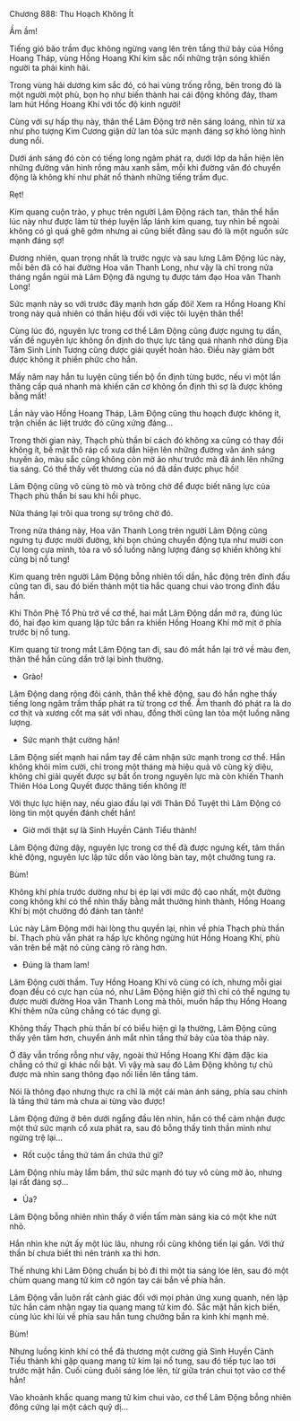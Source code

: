 




Chương 888: Thu Hoạch Không Ít


Ầm ầm!

Tiếng gió bão trầm đục không ngừng vang lên trên tầng thứ bảy của Hồng Hoang Tháp, vùng Hồng Hoang Khí kim sắc nổi những trận sóng khiến người ta phải kinh hãi.

Trong vùng hải dương kim sắc đó, có hai vùng trống rỗng, bên trong đó là một người một phù, bọn họ như biến thành hai cái động không đáy, tham lam hút Hồng Hoang Khí với tốc độ kinh người!

Cùng với sự hấp thụ này, thân thể Lâm Động trở nên sáng loáng, nhìn từ xa như pho tượng Kim Cương giận dữ lan tỏa sức mạnh đáng sợ khó lòng hình dung nổi.

Dưới ánh sáng đó còn có tiếng long ngâm phát ra, dưới lớp da hắn hiện lên những đường vân hình rồng màu xanh sẫm, mỗi khi đường vân đó chuyển động là không khí như phát nổ thành những tiếng trầm đục.

Rẹt!

Kim quang cuộn trào, y phục trên người Lâm Động rách tan, thân thể hắn lúc này như được làm từ thép luyện lấp lánh kim quang, tuy nhìn bề ngoài không có gì quá ghê gớm nhưng ai cũng biết đằng sau đó là một nguồn sức mạnh đáng sợ!

Đương nhiên, quan trọng nhất là trước ngực và sau lưng Lâm Động lúc này, mỗi bên đã có hai đường Hoa văn Thanh Long, như vậy là chỉ trong nửa tháng ngắn ngủi mà Lâm Động đã ngưng tụ được tám đạo Hoa văn Thanh Long!

Sức mạnh này so với trước đây mạnh hơn gấp đôi! Xem ra Hồng Hoang Khí trong này quả nhiên có thần hiệu đối với việc tôi luyện thân thể!

Cùng lúc đó, nguyên lực trong cơ thể Lâm Động cũng được ngưng tụ dần, vấn đề nguyên lực không ổn định do thực lực tăng quá nhanh nhờ dùng Địa Tâm Sinh Linh Tương cũng được giải quyết hoàn hảo. Điều này giảm bớt được không ít phiền phức cho hắn.

Mấy năm nay hắn tu luyện cũng tiến bộ ổn định từng bước, nếu vì một lần thăng cấp quá nhanh mà khiến căn cơ không ổn định thì sợ là được không bằng mất!

Lần này vào Hồng Hoang Tháp, Lâm Động cũng thu hoạch được không ít, trận chiến ác liệt trước đó cũng xứng đáng…

Trong thời gian này, Thạch phù thần bí cách đó không xa cũng có thay đổi không ít, bề mặt thô ráp cổ xưa dần hiện lên những đường vân ánh sáng huyền ảo, màu sắc cũng không còn mờ ảo như trước mà đã ánh lên những tia sáng. Có thể thấy vết thương của nó đã dần được phục hồi!

Lâm Động cũng vô cùng tò mò và trông chờ để được biết năng lực của Thạch phù thần bí sau khi hồi phục.

Nửa tháng lại trôi qua trong sự trông chờ đó.

Trong nửa tháng này, Hoa văn Thanh Long trên người Lâm Động cũng ngưng tụ được mười đường, khi bọn chúng chuyển động tựa như mười con Cự long cựa mình, tỏa ra vô số luồng năng lượng đáng sợ khiến không khí cũng bị nổ tung!

Kim quang trên người Lâm Động bỗng nhiên tối dần, hắc động trên đỉnh đầu cũng tan đi, sau đó biến thành một tia hắc quang chui vào trong đỉnh đầu hắn.

Khi Thôn Phệ Tổ Phù trở về cơ thể, hai mắt Lâm Động dần mở ra, đúng lúc đó, hai đạo kim quang lập tức bắn ra khiến Hồng Hoang Khí mờ mịt ở phía trước bị nổ tung.

Kim quang từ trong mắt Lâm Động tan đi, sau đó mắt hắn lại trở về màu đen, thân thể hắn cũng dần trở lại bình thường.

- Grào!

Lâm Động dang rộng đôi cánh, thân thể khẽ động, sau đó hắn nghe thấy tiếng long ngâm trầm thấp phát ra từ trong cơ thể. Âm thanh đó phát ra là do cơ thịt và xương cốt ma sát với nhau, đồng thời cũng lan tỏa một luồng năng lượng.

- Sức mạnh thật cường hãn!

Lâm Động siết mạnh hai nắm tay để cảm nhận sức mạnh trong cơ thể. Hắn không khỏi mỉm cười, chỉ trong một tháng mà hiệu quả vô cùng kỳ diệu, không chỉ giải quyết được sự bất ổn trong nguyên lực mà còn khiến Thanh Thiên Hóa Long Quyết được thăng tiến không ít!

Với thực lực hiện nay, nếu giao đấu lại với Thân Đồ Tuyệt thì Lâm Động có lòng tin một quyền đánh chết hắn!

- Giờ mới thật sự là Sinh Huyền Cảnh Tiểu thành!

Lâm Động đứng dậy, nguyên lực trong cơ thể đã được ngưng kết, tâm thần khẽ động, nguyên lực lập tức dồn vào lòng bàn tay, một chưởng tung ra.

Bùm!

Không khí phía trước dường như bị ép lại với mức độ cao nhất, một đường cong không khí có thể nhìn thấy bằng mắt thường hình thành, Hồng Hoang Khí bị một chưởng đó đánh tan tành!

Lúc này Lâm Động mới hài lòng thu quyền lại, nhìn về phía Thạch phù thần bí. Thạch phù vẫn phát ra hấp lực không ngừng hút Hồng Hoang Khí, phù văn trên bề mặt nó cũng càng rõ ràng hơn.

- Đúng là tham lam!

Lâm Động cười thầm. Tuy Hồng Hoang Khí vô cùng có ích, nhưng mỗi giai đoạn đều có cực hạn của nó, như Lâm Động hiện giờ thì chỉ có thể ngưng tụ được mười đường Hoa văn Thanh Long mà thôi, muốn hấp thụ Hồng Hoang Khí thêm nữa cũng chẳng có tác dụng gì.

Không thấy Thạch phù thần bí có biểu hiện gì lạ thường, Lâm Động cũng thấy yên tâm hơn, chuyển ánh mắt nhìn tầng thứ bảy của tòa tháp này.

Ở đây vẫn trống rỗng như vậy, ngoài thứ Hồng Hoang Khí đậm đặc kia chẳng có thứ gì khác nổi bật. Vì vậy mà sau đó Lâm Động không tự chủ được mà nhìn sang thông đạo nối liền lên tầng tám.

Nói là thông đạo nhưng thực ra chỉ là một cái màn ánh sáng, phía sau chính là tầng thứ tám mà chưa ai từng vào được!

Lâm Động đứng ở bên dưới ngẩng đầu lên nhìn, hắn có thể cảm nhận được một thứ sức mạnh cổ xưa phát ra, sau đó bỗng thấy tinh thần mình như ngừng trệ lại…

- Rốt cuộc tầng thứ tám ẩn chứa thứ gì?

Lâm Động nhíu mày lẩm bẩm, thứ sức mạnh đó tuy vô cùng mờ ảo, nhưng lại rất đáng sợ…

- Ủa?

Lâm Động bỗng nhiên nhìn thấy ở viền tấm màn sáng kia có một khe nứt nhỏ.

Hắn nhìn khe nứt ấy một lúc lâu, nhưng rồi cũng không tiến lại gần. Với thứ thần bí chưa biết thì nên tránh xa thì hơn.

Thế nhưng khi Lâm Động chuẩn bị bỏ đi thì một tia sáng lóe lên, sau đó một chùm quang mang tử kim cỡ ngón tay cái bắn về phía hắn.

Lâm Động vẫn luôn rất cảnh giác đối với mọi phản ứng xung quanh, nên lập tức hắn cảm nhận ngay tia quang mang tử kim đó. Sắc mặt hắn kịch biến, cùng lúc khi lùi về phía sau hắn tung chưởng bắn ra kình khí mạnh mẽ.

Bùm!

Nhưng luồng kình khí có thể đả thương một cường giả Sinh Huyền Cảnh Tiểu thành khi gặp quang mang tử kim lại nổ tung, sau đó tiếp tục lao tới trước mặt hắn. Cuối cùng đuôi sáng lóe lên, từ giữa trán chui tọt vào cơ thể hắn!

Vào khoảnh khắc quang mang tử kim chui vào, cơ thể Lâm Động bỗng nhiên đông cứng lại một cách quỷ dị...





